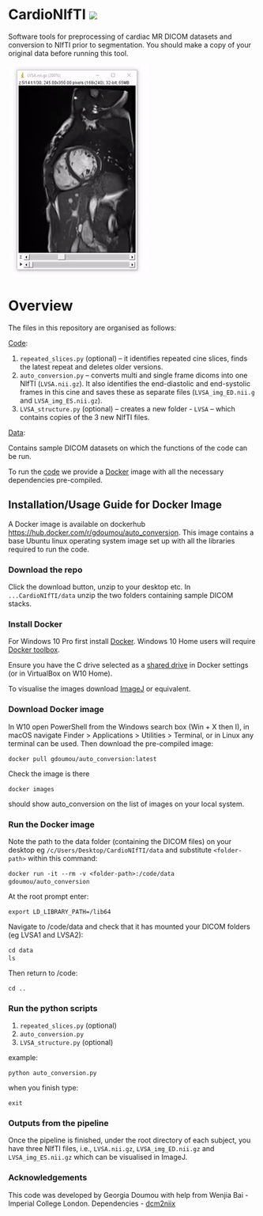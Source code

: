 # CardioNIfTI ![](https://img.shields.io/badge/beta-version-blue.svg)
Software tools for preprocessing of cardiac MR DICOM datasets and conversion to NIfTI prior to segmentation. You should make a copy of your original data before running this tool.

![](imagej_cine.gif)

# Overview 
The files in this repository are organised as follows:

[Code](code):
1) `repeated_slices.py` (optional) – it identifies repeated cine slices, finds the latest repeat and deletes older versions.
2) `auto_conversion.py` – converts multi and single frame dicoms into one NIfTI (`LVSA.nii.gz`). It also identifies the end-diastolic and end-systolic frames in this cine and saves these as separate files (`LVSA_img_ED.nii.g` and `LVSA_img_ES.nii.gz`).
3) `LVSA_structure.py` (optional) – creates a new folder - `LVSA` – which contains copies of the 3 new NIfTI files.

[Data](data):

Contains sample DICOM datasets on which the functions of the code can be run.

To run the [code](code) we provide a [Docker](https://www.docker.com) image with all the necessary dependencies pre-compiled. 

## Installation/Usage Guide for Docker Image
A Docker image is available on dockerhub https://hub.docker.com/r/gdoumou/auto_conversion. This image contains a base Ubuntu linux operating system image set up with all the libraries required to run the code.

### Download the repo
Click the download button, unzip to your desktop etc. 
In `...CardioNIfTI/data` unzip the two folders containing sample DICOM stacks.

### Install Docker
For Windows 10 Pro first install [Docker](https://www.docker.com/docker-windows). Windows 10 Home users will require [Docker toolbox](https://docs.docker.com/toolbox/toolbox_install_windows/).

Ensure you have the C drive selected as a [shared drive](https://docs.docker.com/docker-for-windows/) in Docker settings (or in VirtualBox on W10 Home).

To visualise the images download [ImageJ](https://imagej.nih.gov/) or equivalent.

### Download Docker image
In W10 open PowerShell from the Windows search box (Win + X then I), in macOS navigate Finder > Applications > Utilities > Terminal, or in Linux any terminal can be used. Then download the pre-compiled image:

  ```
  docker pull gdoumou/auto_conversion:latest
  ```
  
Check the image is there

  ```
  docker images
  ```

should show auto_conversion on the list of images on your local system.

### Run the Docker image

Note the path to the data folder (containing the DICOM files) on your desktop eg `/c/Users/Desktop/CardioNIfTI/data` and substitute `<folder-path>` within this command:
  
```
docker run -it --rm -v <folder-path>:/code/data gdoumou/auto_conversion
```

At the root prompt enter:

```
export LD_LIBRARY_PATH=/lib64
```

Navigate to /code/data and check that it has mounted your DICOM folders (eg LVSA1 and LVSA2):

```
cd data
ls
```

Then return to /code:

```
cd ..
```

### Run the python scripts 

1) `repeated_slices.py` (optional) 
2) `auto_conversion.py` 
3) `LVSA_structure.py` (optional)

example:

```
python auto_conversion.py
```

when you finish type:

```
exit
```

### Outputs from the pipeline
Once the pipeline is finished, under the root directory of each subject, you have three NIfTI files, i.e., `LVSA.nii.gz`, `LVSA_img_ED.nii.gz` and `LVSA_img_ES.nii.gz` which can be visualised in ImageJ.


### Acknowledgements 
This code was developed by Georgia Doumou with help from Wenjia Bai - Imperial College London.
Dependencies - [dcm2niix](https://github.com/rordenlab/dcm2niix)



